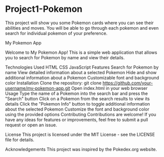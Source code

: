 # Project1-Pokemon
This project will show you some Pokemon cards where you can see their abilities and moves. You will be able to go through each pokemon and even search for individual pokemon of your preference.

My Pokemon App

Welcome to My Pokemon App! This is a simple web application that allows you to search for Pokemon by name and view their details.

Technologies Used
HTML
CSS
JavaScript
Features
Search for Pokemon by name
View detailed information about a selected Pokemon
Hide and show additional information about a Pokemon
Customizable font and background color
Installation
Clone the repository: git clone https://github.com/your-username/my-pokemon-app.git
Open index.html in your web browser
Usage
Type the name of a Pokemon into the search bar and press the "Search" button
Click on a Pokemon from the search results to view its details
Click the "Pokemon Info" button to toggle additional information about the selected Pokemon
Customize the font and background color using the provided options
Contributing
Contributions are welcome! If you have any ideas for features or improvements, feel free to submit a pull request or open an issue.

License
This project is licensed under the MIT License - see the LICENSE file for details.

Acknowledgements
This project was inspired by the Pokedex.org website.
